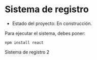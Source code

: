 <h1> Sistema de registro</h1>

- Estado del proyecto: En construcción.

Para ejecutar el sistema, debes poner:

```npm install react``` 

Sistema de registro 2
